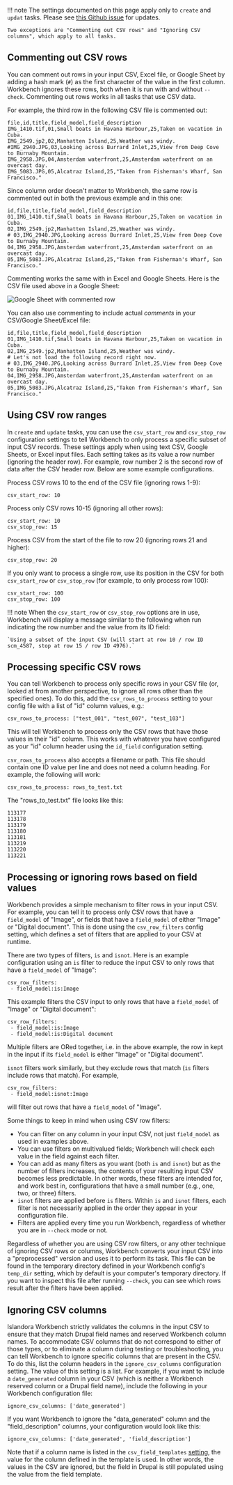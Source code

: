 
!!! note
    The settings documented on this page apply only to `create` and `updat` tasks. Please see [this Github issue](https://github.com/mjordan/islandora_workbench/issues/895) for updates.

    Two exceptions are "Commenting out CSV rows" and "Ignoring CSV columns", which apply to all tasks.

## Commenting out CSV rows

You can comment out rows in your input CSV, Excel file, or Google Sheet by adding a hash mark (`#`) as the first character of the value in the first column. Workbench ignores these rows, both when it is run with and without `--check`. Commenting out rows works in all tasks that use CSV data.

For example, the third row in the following CSV file is commented out:

```text
file,id,title,field_model,field_description
IMG_1410.tif,01,Small boats in Havana Harbour,25,Taken on vacation in Cuba.
IMG_2549.jp2,02,Manhatten Island,25,Weather was windy.
#IMG_2940.JPG,03,Looking across Burrard Inlet,25,View from Deep Cove to Burnaby Mountain.
IMG_2958.JPG,04,Amsterdam waterfront,25,Amsterdam waterfront on an overcast day.
IMG_5083.JPG,05,Alcatraz Island,25,"Taken from Fisherman's Wharf, San Francisco."
```

Since column order doesn't matter to Workbench, the same row is commented out in both the previous example and in this one:

```text
id,file,title,field_model,field_description
01,IMG_1410.tif,Small boats in Havana Harbour,25,Taken on vacation in Cuba.
02,IMG_2549.jp2,Manhatten Island,25,Weather was windy.
# 03,IMG_2940.JPG,Looking across Burrard Inlet,25,View from Deep Cove to Burnaby Mountain.
04,IMG_2958.JPG,Amsterdam waterfront,25,Amsterdam waterfront on an overcast day.
05,IMG_5083.JPG,Alcatraz Island,25,"Taken from Fisherman's Wharf, San Francisco."
```

Commenting works the same with in Excel and Google Sheets. Here is the CSV file used above in a Google Sheet:

![Google Sheet with commented row](images/google_sheet_commented_row.png)

You can also use commenting to include actual *comments* in your CSV/Google Sheet/Excel file:

```text
id,file,title,field_model,field_description
01,IMG_1410.tif,Small boats in Havana Harbour,25,Taken on vacation in Cuba.
02,IMG_2549.jp2,Manhatten Island,25,Weather was windy.
# Let's not load the following record right now.
# 03,IMG_2940.JPG,Looking across Burrard Inlet,25,View from Deep Cove to Burnaby Mountain.
04,IMG_2958.JPG,Amsterdam waterfront,25,Amsterdam waterfront on an overcast day.
05,IMG_5083.JPG,Alcatraz Island,25,"Taken from Fisherman's Wharf, San Francisco."
```

## Using CSV row ranges

In `create` and `update` tasks, you can use the `csv_start_row` and `csv_stop_row` configuration settings to tell Workbench to only process a specific subset of input CSV records. These settings apply when using text CSV, Google Sheets, or Excel input files. Each setting takes as its value a row number (ignoring the header row). For example, row number 2 is the second row of data after the CSV header row. Below are some example configurations.

Process CSV rows 10 to the end of the CSV file (ignoring rows 1-9):

`csv_start_row: 10`

Process only CSV rows 10-15 (ignoring all other rows):

```
csv_start_row: 10
csv_stop_row: 15
```

Process CSV from the start of the file to row 20 (ignoring rows 21 and higher):

`csv_stop_row: 20`

If you only want to process a single row, use its position in the CSV for both `csv_start_row` or `csv_stop_row` (for example, to only process row 100):

```
csv_start_row: 100
csv_stop_row: 100
```

!!! note
    When the `csv_start_row` or `csv_stop_row` options are in use, Workbench will display a message similar to the following when run indicating the row number and the value from its ID field:

    `Using a subset of the input CSV (will start at row 10 / row ID scm_4587, stop at row 15 / row ID 4976).`


## Processing specific CSV rows

You can tell Workbench to process only specific rows in your CSV file (or, looked at from another perspective, to ignore all rows other than the specified ones). To do this, add the `csv_rows_to_process` setting to your config file with a list of "id" column values, e.g.:

`csv_rows_to_process: ["test_001", "test_007", "test_103"]`

This will tell Workbench to process only the CSV rows that have those values in their "id" column. This works with whatever you have configured as your "id" column header using the `id_field` configuration setting.

`csv_rows_to_process` also accepts a filename or path. This file should contain one ID value per line and does not need a column heading. For example, the following will work:

```csv_rows_to_process: rows_to_test.txt```

The "rows_to_test.txt" file looks like this:

```
113177
113178
113179
113180
113181
113219
113220
113221
```

## Processing or ignoring rows based on field values

Workbench provides a simple mechanism to filter rows in your input CSV. For example, you can tell it to process only CSV rows that have a `field_model` of "Image", or fields that have a `field_model` of either "Image" or "Digital document". This is done using the `csv_row_filters` config setting, which defines a set of filters that are applied to your CSV at runtime.

There are two types of filters, `is` and `isnot`. Here is an example configuration using an `is` filter to reduce the input CSV to only rows that have a `field_model` of "Image":

```
csv_row_filters:
 - field_model:is:Image
```

This example filters the CSV input to only rows that have a `field_model` of "Image" or "Digital document":

```
csv_row_filters:
 - field_model:is:Image
 - field_model:is:Digital document
```

Multiple filters are ORed together, i.e. in the above example, the row in kept in the input if its `field_model` is either "Image" or "Digital document".

`isnot` filters work similarly, but they exclude rows that match (`is` filters include rows that match). For example,

```
csv_row_filters:
 - field_model:isnot:Image
```

will filter out rows that have a `field_model` of "Image".

Some things to keep in mind when using CSV row filters:

 - You can filter on any column in your input CSV, not just `field_model` as used in examples above.
 - You can use filters on multivalued fields; Workbench will check each value in the field against each filter.
 - You can add as many filters as you want (both `is` and `isnot`) but as the number of filters increases, the contents of your resulting input CSV becomes less predictable. In other words, these filters are intended for, and work best in, configurations that have a small number (e.g., one, two, or three) filters.
 - `isnot` filters are applied before `is` filters. Within `is` and `isnot` filters, each filter is not necessarily applied in the order they appear in your configuration file.
 - Filters are applied every time you run Workbench, regardless of whether you are in `--check` mode or not.

Regardless of whether you are using CSV row filters, or any other technique of ignoring CSV rows or columns, Workbench converts your input CSV into a "preprocessed" version and uses it to perform its task. This file can be found in the temporary directory defined in your Workbench config's `temp_dir` setting, which by default is your computer's temporary directory. If you want to inspect this file after running `--check`, you can see which rows result after the filters have been applied.

## Ignoring CSV columns

Islandora Workbench strictly validates the columns in the input CSV to ensure that they match Drupal field names and reserved Workbench column names. To accommodate CSV columns that do not correspond to either of those types, or to eliminate a column during testing or troubleshooting, you can tell Workbench to ignore specific columns that are present in the CSV. To do this, list the column headers in the `ignore_csv_columns` configuration setting. The value of this setting is a list. For example, if you want to include a `date_generated` column in your CSV (which is neither a Workbench reserved column or a Drupal field name), include the following in your Workbench configuration file:

```
ignore_csv_columns: ['date_generated']
```

If you want Workbench to ignore the "data_generated" column and the "field_description" columns, your configuration would look like this:

```
ignore_csv_columns: ['date_generated', 'field_description']
```

Note that if a column name is listed in the `csv_field_templates` [setting](/islandora_workbench_docs/field_templates/), the value for the column defined in the template is used. In other words, the values in the CSV are ignored, but the field in Drupal is still populated using the value from the field template.


